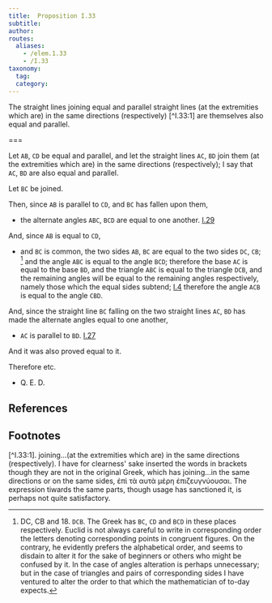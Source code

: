 ```yaml
---
title:  Proposition I.33
subtitle:
author:
routes:
  aliases:
    - /elem.1.33
    - /I.33
taxonomy:
  tag:
  category:
---
```


The straight lines joining equal and parallel straight lines (at the extremities which are) in the same directions (respectively) [^I.33:1]  are themselves also equal and parallel.

===

Let `AB`, `CD` be equal and parallel, and let the straight  lines `AC`, `BD` join them (at the extremities which are) in the same directions (respectively); I say that `AC`, `BD` are also equal and parallel.

Let `BC` be joined. 

Then, since `AB` is parallel to `CD`, and `BC` has fallen upon them, 

- the alternate angles `ABC`, `BCD` are equal to one another. [I.29]

And, since `AB` is equal to `CD`, 

- and `BC` is common, the two sides `AB`, `BC` are equal to the two sides `DC`, `CB`; [^I.33:2]  and the angle `ABC` is equal to the angle `BCD`; therefore the base `AC` is equal to the base `BD`, and the triangle `ABC` is equal to the triangle `DCB`, and the remaining angles will be equal to the remaining angles respectively, namely those which the equal sides subtend; [I.4] therefore the angle `ACB` is equal to the angle `CBD`.

And, since the straight line `BC` falling on the two straight lines `AC`, `BD` has made the alternate angles equal to one another, 

- `AC` is parallel to `BD`. [I.27]

And it was also proved equal to it.

Therefore etc.

- Q. E. D.

## References

[I.4]: /elem.1.4 "Book 1 - Proposition 4"
[I.27]: /elem.1.27 "Book 1 - Proposition 27"
[I.29]: /elem.1.29 "Book 1 - Proposition 29"
## Footnotes

[^I.33:1]. joining...(at the extremities which are) in the same directions (respectively).
    I have for clearness' sake inserted the words in brackets though they are not in the original Greek, which has <quote>joining...in the same directions</quote> or <quote>on the same sides,</quote> <foreign lang="greek">ἐπὶ τὰ αυτὰ μέρη ἐπιζευγνύουσαι</foreign>. The expression <quote>tiwards the same parts,</quote> though usage has sanctioned it, is perhaps not quite satisfactory.

[^I.33:2]: DC, CB
    and 18. `DCB`. The Greek has <quote> `BC`, `CD`</quote> and <quote>`BCD`</quote> in these places respectively. Euclid is not always careful to write in corresponding order the letters denoting corresponding points in congruent figures. On the contrary, he evidently prefers the alphabetical order, and seems to disdain to alter it for the sake of beginners or others who might be confused by it. In the case of angles alteration is perhaps unnecessary; but in the case of triangles and pairs of corresponding sides I have ventured to alter the order to that which the mathematician of to-day expects.

